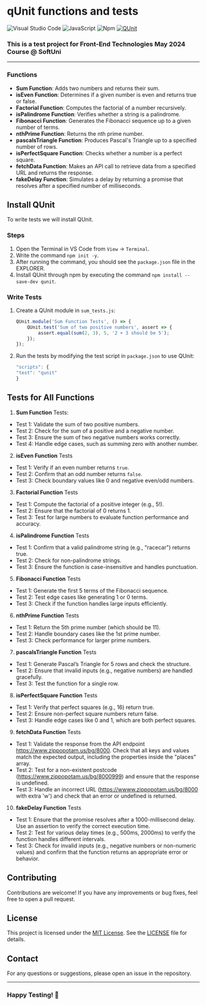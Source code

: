 # qUnit functions and tests

![Visual Studio Code](https://img.shields.io/badge/Visual_Studio_Code-0078D4?style=for-the-badge&logo=visual%20studio%20code&logoColor=white)
![JavaScript](https://img.shields.io/badge/javascript-%23323330.svg?style=for-the-badge&logo=javascript&logoColor=%23F7DF1E)
![Npm](https://img.shields.io/badge/npm-CB3837?style=for-the-badge&logo=npm&logoColor=white)
[![QUnit](https://img.shields.io/badge/tested%20with-QUnit-9C4CB4.svg)](https://qunitjs.com/)

### This is a test project for **Front-End Technologies** May 2024 Course @ SoftUni
---
   
### Functions

- **Sum Function**: Adds two numbers and returns their sum.
- **isEven Function**: Determines if a given number is even and returns true or false.
- **Factorial Function**: Computes the factorial of a number recursively.
- **isPalindrome Function**: Verifies whether a string is a palindrome.
- **Fibonacci Function**: Generates the Fibonacci sequence up to a given number of terms.
- **nthPrime Function**: Returns the nth prime number.
- **pascalsTriangle Function**: Produces Pascal's Triangle up to a specified number of rows.
- **isPerfectSquare Function**: Checks whether a number is a perfect square.
- **fetchData Function**: Makes an API call to retrieve data from a specified URL and returns the response.
- **fakeDelay Function**: Simulates a delay by returning a promise that resolves after a specified number of milliseconds.
  
## Install QUnit
To write tests we will install QUnit.

### Steps
1. Open the Terminal in VS Code from `View` -> `Terminal`.
2. Write the command `npm init -y`.
3. After running the command, you should see the `package.json` file in the EXPLORER.
4. Install QUnit through npm by executing the command `npm install --save-dev qunit`.

### Write Tests
1. Create a QUnit module in `sum_tests.js`:
    ```javascript
    QUnit.module('Sum Function Tests', () => {
        QUnit.test('Sum of two positive numbers', assert => {
            assert.equal(sum(2, 3), 5, '2 + 3 should be 5');
        });
    });
    ```

2. Run the tests by modifying the test script in `package.json` to use QUnit:
    ```javascript
   "scripts": {
    "test": "qunit"
    }
    ```
## Tests for All Functions
1. **Sum Function** Tests:
- Test 1: Validate the sum of two positive numbers.
- Test 2: Check for the sum of a positive and a negative number.
- Test 3: Ensure the sum of two negative numbers works correctly.
- Test 4: Handle edge cases, such as summing zero with another number.
2. **isEven Function** Tests
- Test 1: Verify if an even number returns `true`.
- Test 2: Confirm that an odd number returns `false`.
- Test 3: Check boundary values like 0 and negative even/odd numbers.
3. **Factorial Function** Tests
- Test 1: Compute the factorial of a positive integer (e.g., 5!).
- Test 2: Ensure that the factorial of 0 returns 1.
- Test 3: Test for large numbers to evaluate function performance and accuracy.
4. **isPalindrome Function** Tests
- Test 1: Confirm that a valid palindrome string (e.g., "racecar") returns true.
- Test 2: Check for non-palindrome strings.
- Test 3: Ensure the function is case-insensitive and handles punctuation.
5. **Fibonacci Function** Tests
- Test 1: Generate the first 5 terms of the Fibonacci sequence.
- Test 2: Test edge cases like generating 1 or 0 terms.
- Test 3: Check if the function handles large inputs efficiently.
6. **nthPrime Function** Tests
- Test 1: Return the 5th prime number (which should be 11).
- Test 2: Handle boundary cases like the 1st prime number.
- Test 3: Check performance for larger prime numbers.
7. **pascalsTriangle Function** Tests
- Test 1: Generate Pascal’s Triangle for 5 rows and check the structure.
- Test 2: Ensure that invalid inputs (e.g., negative numbers) are handled gracefully.
- Test 3: Test the function for a single row.
8. **isPerfectSquare Function** Tests
- Test 1: Verify that perfect squares (e.g., 16) return true.
- Test 2: Ensure non-perfect square numbers return false.
- Test 3: Handle edge cases like 0 and 1, which are both perfect squares.
9. **fetchData Function** Tests
- Test 1: Validate the response from the API endpoint https://www.zippopotam.us/bg/8000. Check that all keys and values match the expected output, including the properties inside the "places" array.
- Test 2: Test for a non-existent postcode (https://www.zippopotam.us/bg/8000999) and ensure that the response is undefined.
- Test 3: Handle an incorrect URL (https://wwww.zippopotam.us/bg/8000 with extra 'w') and check that an error or undefined is returned.
10. **fakeDelay Function** Tests
- Test 1: Ensure that the promise resolves after a 1000-millisecond delay. Use an assertion to verify the correct execution time.
- Test 2: Test for various delay times (e.g., 500ms, 2000ms) to verify the function handles different intervals.
- Test 3: Check for invalid inputs (e.g., negative numbers or non-numeric values) and confirm that the function returns an appropriate error or behavior.
## Contributing
Contributions are welcome! If you have any improvements or bug fixes, feel free to open a pull request.

## License
This project is licensed under the [MIT License](LICENSE). See the [LICENSE](LICENSE) file for details.

## Contact
For any questions or suggestions, please open an issue in the repository.

--- 
### Happy Testing! 🚀

